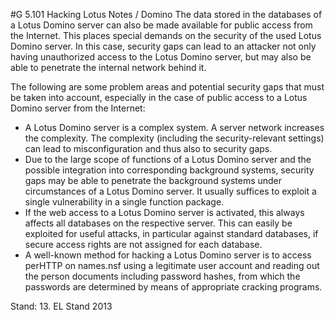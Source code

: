 #G 5.101 Hacking Lotus Notes / Domino
The data stored in the databases of a Lotus Domino server can also be made available for public access from the Internet. This places special demands on the security of the used Lotus Domino server. In this case, security gaps can lead to an attacker not only having unauthorized access to the Lotus Domino server, but may also be able to penetrate the internal network behind it.

The following are some problem areas and potential security gaps that must be taken into account, especially in the case of public access to a Lotus Domino server from the Internet:

* A Lotus Domino server is a complex system. A server network increases the complexity. The complexity (including the security-relevant settings) can lead to misconfiguration and thus also to security gaps.
* Due to the large scope of functions of a Lotus Domino server and the possible integration into corresponding background systems, security gaps may be able to penetrate the background systems under circumstances of a Lotus Domino server. It usually suffices to exploit a single vulnerability in a single function package.
* If the web access to a Lotus Domino server is activated, this always affects all databases on the respective server. This can easily be exploited for useful attacks, in particular against standard databases, if secure access rights are not assigned for each database.
* A well-known method for hacking a Lotus Domino server is to access perHTTP on names.nsf using a legitimate user account and reading out the person documents including password hashes, from which the passwords are determined by means of appropriate cracking programs.


Stand: 13. EL Stand 2013



